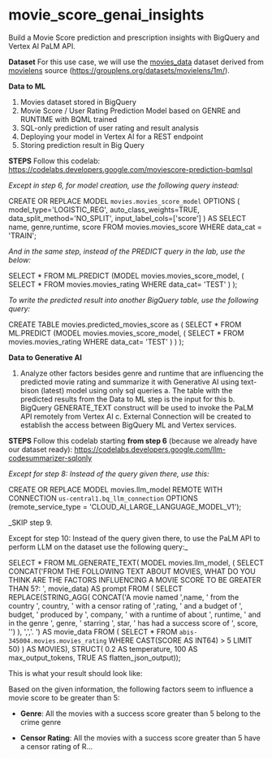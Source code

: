 # movie_score_genai_insights
Build a Movie Score prediction and prescription insights with BigQuery and Vertex AI PaLM API.

**Dataset**
For this use case, we will use the [movies_data]([url](https://github.com/AbiramiSukumaran/movie_score_genai_insights/blob/main/movies_data.csv)) dataset derived from [movielens]([url](https://grouplens.org/datasets/movielens/1m/)) source (https://grouplens.org/datasets/movielens/1m/).

**Data to ML**
1. Movies dataset stored in BigQuery
2. Movie Score / User Rating Prediction Model based on GENRE and RUNTIME with BQML trained
3. SQL-only prediction of user rating and result analysis
4. Deploying your model in Vertex AI for a REST endpoint
5. Storing prediction result in Big Query

**STEPS**
Follow this codelab:
https://codelabs.developers.google.com/moviescore-prediction-bqmlsql

_Except in step 6, for model creation, use the following query instead:_

CREATE OR REPLACE MODEL
  `movies.movies_score_model`
OPTIONS
  ( model_type='LOGISTIC_REG',
    auto_class_weights=TRUE,
   data_split_method='NO_SPLIT',
    input_label_cols=['score']
  ) AS
SELECT name, genre,runtime, score
FROM
  movies.movies_score
WHERE
  data_cat = 'TRAIN';

_And in the same step, instead of the PREDICT query in the lab, use the below:_

SELECT
  *
FROM
  ML.PREDICT (MODEL movies.movies_score_model,
    (
    SELECT
      *
    FROM
      movies.movies_rating
    WHERE
      data_cat= 'TEST'
     )
  );


_To write the predicted result into another BigQuery table, use the following query:_

CREATE TABLE movies.predicted_movies_score as (
SELECT
  *
FROM
  ML.PREDICT (MODEL movies.movies_score_model,
    (
    SELECT
      *
    FROM
      movies.movies_rating
    WHERE
      data_cat= 'TEST'
     )
  )
);

**Data to Generative AI**
1. Analyze other factors besides genre and runtime that are influencing the predicted movie rating and summarize it with Generative AI using text-bison (latest) model using only sql queries 
     a. The table with the predicted results from the Data to ML step is the input for this
     b. BigQuery GENERATE_TEXT construct will be used to invoke the PaLM API remotely from Vertex AI
     c. External Connection will be created to establish the access between BigQuery ML and Vertex services.
   
**STEPS**
Follow this codelab starting **from step 6** (because we already have our dataset ready):
https://codelabs.developers.google.com/llm-codesummarizer-sqlonly

_Except for step 8: Instead of the query given there, use this:_


CREATE OR REPLACE MODEL
  movies.llm_model REMOTE
WITH CONNECTION `us-central1.bq_llm_connection` OPTIONS (remote_service_type = 'CLOUD_AI_LARGE_LANGUAGE_MODEL_V1');


_SKIP step 9.

Except for step 10: Instead of the query given there, to use the PaLM API to perform LLM on the dataset use the following query:_

SELECT
  *
FROM
  ML.GENERATE_TEXT( MODEL movies.llm_model,
    (
    SELECT
      CONCAT('FROM THE FOLLOWING TEXT ABOUT MOVIES, WHAT DO YOU THINK ARE THE FACTORS INFLUENCING A MOVIE SCORE TO BE GREATER THAN 5?: ', movie_data) AS prompt
    FROM (
      SELECT
        REPLACE(STRING_AGG( CONCAT('A movie named ',name, ' from the country ', country, ' with a censor rating of ',rating, ' and a budget of ', budget, ' produced by ', company, ' with a runtime of about ', runtime, ' and in the genre ', genre, ' starring ', star, ' has had a success score of ', score, '') ), ',','. ') AS movie_data
      FROM (
        SELECT
          *
        FROM
          `abis-345004.movies.movies_rating`
        WHERE
          CAST(SCORE AS INT64) > 5
        LIMIT
          50) ) AS MOVIES),
    STRUCT( 0.2 AS temperature,
      100 AS max_output_tokens,
      TRUE AS flatten_json_output));


  This is what your result should look like:

   Based on the given information, the following factors seem to influence a movie score to be greater than 5:

- **Genre**: All the movies with a success score greater than 5 belong to the crime genre

- **Censor Rating**: All the movies with a success score greater than 5 have a censor rating of R... 
  
